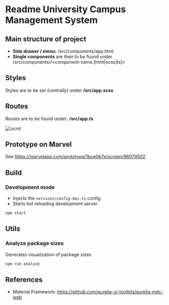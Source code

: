 # Readme University Campus Management System

## Main structure of project

- **Side drawer / menu:** /src/components/app.html
- **Single components** are then to be found under /src/components/<component-name>/<component-name.[html|scss|ts]>

## Styles

Styles are to be set (centrally) under **/src/app.scss**

## Routes

Routes are to be found under: **/src/app.ts**

![ucmt](https://github.com/user-attachments/assets/06772e04-d7e4-4d0d-85dd-1d5b4595751c)


## Prototype on Marvel

See https://marvelapp.com/prototype/1bce0b7e/screen/96079502


## Build

### Development mode
* Injects the `services/config-dev.ts` config
* Starts hot reloading development server
```bash
npm start
```


## Utils

### Analyze package sizes
Generates visualization of package sizes
```bash
npm run analyze
```


## References

- Material Framework: https://github.com/aurelia-ui-toolkits/aurelia-mdc-web
